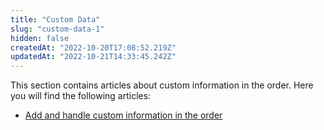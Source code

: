 ```yaml
---
title: "Custom Data"
slug: "custom-data-1"
hidden: false
createdAt: "2022-10-20T17:08:52.219Z"
updatedAt: "2022-10-21T14:33:45.242Z"
---
```

This section contains articles about custom information in the order. Here you will find the following articles:

- [Add and handle custom information in the order](doc:add-and-handle-custom-information-in-the-order)